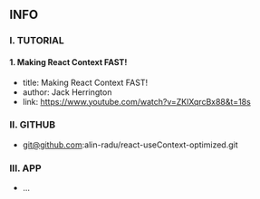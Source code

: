 ## INFO

### I. TUTORIAL

#### 1. Making React Context FAST!

- title: Making React Context FAST!
- author: Jack Herrington
- link: https://www.youtube.com/watch?v=ZKlXqrcBx88&t=18s

### II. GITHUB

- git@github.com:alin-radu/react-useContext-optimized.git

### III. APP

- ...
